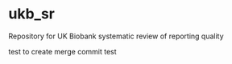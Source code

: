 # ukb_sr
Repository for UK Biobank systematic review of reporting quality

test to create merge commit
test